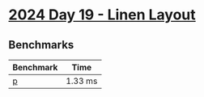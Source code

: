 # [2024 Day 19 - Linen Layout](https://adventofcode.com/2024/day/19)

## Benchmarks

<!-- BEGIN benches -->
| Benchmark            | Time    |
| -------------------- | ------- |
| [p](./src/lib.rs#L8) | 1.33 ms |

<!-- END benches -->
<!-- BEGIN other_benches -->

<!-- END other_benches -->
